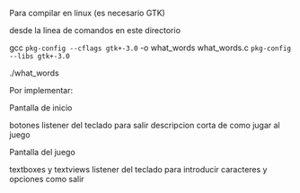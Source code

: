 Para compilar en linux (es necesario GTK)

desde la linea de comandos en este directorio

gcc `pkg-config --cflags gtk+-3.0` -o what_words what_words.c `pkg-config --libs gtk+-3.0`

./what_words


Por implementar:

Pantalla de inicio

botones
listener del teclado para salir
descripcion corta de como jugar al juego

Pantalla del juego

textboxes y textviews
listener del teclado para introducir caracteres y opciones como salir
